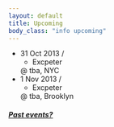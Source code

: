 ```yaml
---
layout: default
title: Upcoming 
body_class: "info upcoming"
---
```

<ul class="classed root">


  <li class="music">31 Oct 2013 /
    <ul>
      <li class="more">Excpeter</li>
    </ul>
    @ tba, NYC
  </li>

  <li class="music">1 Nov 2013 /
    <ul>
      <li class="more">Excpeter</li>
    </ul>
    @ tba, Brooklyn
  </li>
  
</ul>

<h5><a href="chronology.html">Past events?</a></h5>
